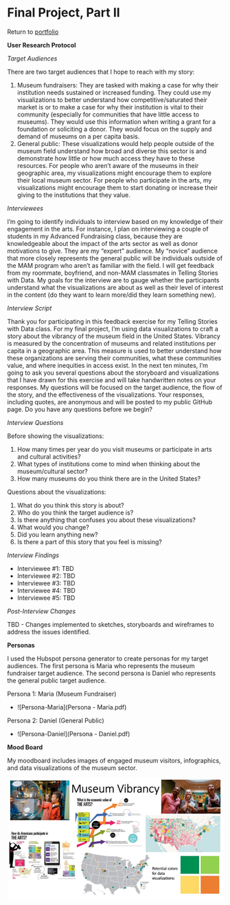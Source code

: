 # Final Project, Part II

Return to [portfolio](https://ahowe12.github.io/Alena-Howe-s-Portfolio/)

**User Research Protocol**

*Target Audiences* 

There are two target audiences that I hope to reach with my story:
1.	Museum fundraisers: They are tasked with making a case for why their institution needs sustained or increased funding. They could use my visualizations to better understand how competitive/saturated their market is or to make a case for why their institution is vital to their community (especially for communities that have little access to museums). They would use this information when writing a grant for a foundation or soliciting a donor. They would focus on the supply and demand of museums on a per capita basis.
2.	General public: These visualizations would help people outside of the museum field understand how broad and diverse this sector is and demonstrate how little or how much access they have to these resources. For people who aren’t aware of the museums in their geographic area, my visualizations might encourage them to explore their local museum sector. For people who participate in the arts, my visualizations might encourage them to start donating or increase their giving to the institutions that they value. 

*Interviewees*

I’m going to identify individuals to interview based on my knowledge of their engagement in the arts. For instance, I plan on interviewing a couple of students in my Advanced Fundraising class, because they are knowledgeable about the impact of the arts sector as well as donor motivations to give. They are my “expert” audience. My “novice” audience that more closely represents the general public will be individuals outside of the MAM program who aren’t as familiar with the field. I will get feedback from my roommate, boyfriend, and non-MAM classmates in Telling Stories with Data. My goals for the interview are to gauge whether the participants understand what the visualizations are about as well as their level of interest in the content (do they want to learn more/did they learn something new). 

*Interview Script*

Thank you for participating in this feedback exercise for my Telling Stories with Data class. For my final project, I’m using data visualizations to craft a story about the vibrancy of the museum field in the United States. Vibrancy is measured by the concentration of museums and related institutions per capita in a geographic area. This measure is used to better understand how these organizations are serving their communities, what these communities value, and where inequities in access exist. In the next ten minutes, I’m going to ask you several questions about the storyboard and visualizations that I have drawn for this exercise and will take handwritten notes on your responses. My questions will be focused on the target audience, the flow of the story, and the effectiveness of the visualizations. Your responses, including quotes, are anonymous and will be posted to my public GitHub page. Do you have any questions before we begin? 

*Interview Questions*

Before showing the visualizations: 
1.	How many times per year do you visit museums or participate in arts and cultural activities?
2.	What types of institutions come to mind when thinking about the museum/cultural sector? 
3.	How many museums do you think there are in the United States?  

Questions about the visualizations:
1.	What do you think this story is about?
2.	Who do you think the target audience is?
3.	Is there anything that confuses you about these visualizations?
4.	What would you change?
5.	Did you learn anything new?
6.	Is there a part of this story that you feel is missing? 

*Interview Findings*

- Interviewee #1: TBD
- Interviewee #2: TBD
- Interviewee #3: TBD
- Interviewee #4: TBD
- Interviewee #5: TBD

*Post-Interview Changes*

TBD - Changes implemented to sketches, storyboards and wireframes to address the issues identified.

**Personas**

I used the Hubspot persona generator to create personas for my target audiences. The first persona is Maria who represents the museum fundraiser target audience. The second persona is Daniel who represents the general public target audience. 

Persona 1: Maria (Museum Fundraiser)
- ![Persona-Maria](Persona - Maria.pdf)

Persona 2: Daniel (General Public)
- ![Persona-Daniel](Persona - Daniel.pdf)

**Mood Board**

My moodboard includes images of engaged museum visitors, infographics, and data visualizations of the museum sector. 

![Moodboard](/Moodboard.jpeg)
